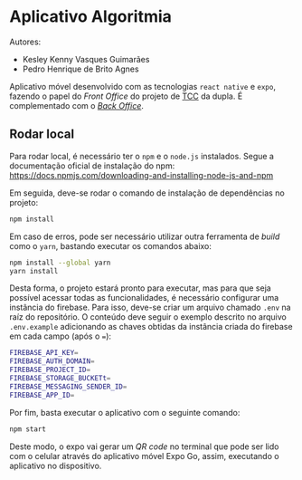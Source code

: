# Aplicativo Algoritmia

Autores:

* Kesley Kenny Vasques Guimarães
* Pedro Henrique de Brito Agnes

Aplicativo móvel desenvolvido com as tecnologias `react native` e `expo`, fazendo o papel do *Front Office* do projeto de [TCC](https://github.com/Pedenite/Monografia) da dupla. É complementado com o [*Back Office*](https://github.com/KesleyK/monografia-backoffice).

## Rodar local

Para rodar local, é necessário ter o `npm` e o `node.js` instalados. Segue a documentação oficial de instalação do npm: https://docs.npmjs.com/downloading-and-installing-node-js-and-npm

Em seguida, deve-se rodar o comando de instalação de dependências no projeto:

```sh
npm install
```

Em caso de erros, pode ser necessário utilizar outra ferramenta de *build* como o `yarn`, bastando executar os comandos abaixo:

```sh
npm install --global yarn
yarn install
```

Desta forma, o projeto estará pronto para executar, mas para que seja possível acessar todas as funcionalidades, é necessário configurar uma instância do firebase. Para isso, deve-se criar um arquivo chamado `.env` na raíz do repositório. O conteúdo deve seguir o exemplo descrito no arquivo `.env.example` adicionando as chaves obtidas da instância criada do firebase em cada campo (após o `=`):

```sh
FIREBASE_API_KEY=
FIREBASE_AUTH_DOMAIN=
FIREBASE_PROJECT_ID=
FIREBASE_STORAGE_BUCKETt=
FIREBASE_MESSAGING_SENDER_ID=
FIREBASE_APP_ID=
```

Por fim, basta executar o aplicativo com o seguinte comando:

```sh
npm start
```

Deste modo, o expo vai gerar um *QR code* no terminal que pode ser lido com o celular através do aplicativo móvel Expo Go, assim, executando o aplicativo no dispositivo.
